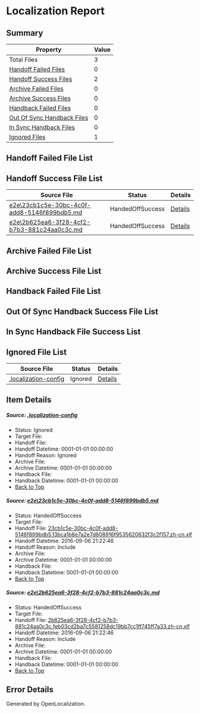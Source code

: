 # <a name='report-top'></a> Localization Report

## Summary
 Property | Value 
 -------- | ----- 
 Total Files | 3
[ Handoff Failed Files ](#handoff-failed-list)| 0
[ Handoff Success Files ](#handoff-success-list)| 2
[ Archive Failed Files ](#archive-failed-list)| 0
[ Archive Success Files ](#archive-success-list)| 0
[ Handback Failed Files ](#handback-failed-list)| 0
[ Out Of Sync Handback Files ](#outofsync-handback-success-list)| 0
[ In Sync Handback Files ](#insync-handback-success-list)| 0
[ Ignored Files ](#ignored-list)| 1

## <a name='handoff-failed-list'></a> Handoff Failed File List

## <a name='handoff-success-list'></a> Handoff Success File List
 Source File | Status | Details 
 ----------- | ------ | ------- 
 [e2e\23cb1c5e-30bc-4c0f-add8-5146f899bdb5.md](https://github.com/OpenLocalizationTestOrg/ol-test0/blob/b1ed0639e10b799a3fbfdf019cd7aab9541ffc30/e2e/23cb1c5e-30bc-4c0f-add8-5146f899bdb5.md) | HandedOffSuccess | [Details](#566fab46dc9867be15da989fe7e31846ca9e0f1a1)
 [e2e\2b625ea6-3f28-4cf2-b7b3-881c24aa0c3c.md](https://github.com/OpenLocalizationTestOrg/ol-test0/blob/b1ed0639e10b799a3fbfdf019cd7aab9541ffc30/e2e/2b625ea6-3f28-4cf2-b7b3-881c24aa0c3c.md) | HandedOffSuccess | [Details](#f79a5f9c29a7f6e99d83a22f08c0f1015d6dc6a52)

## <a name='archive-failed-list'></a> Archive Failed File List

## <a name='archive-success-list'></a> Archive Success File List

## <a name='handback-failed-list'></a> Handback Failed File List

## <a name='outofsync-handback-success-list'></a> Out Of Sync Handback Success File List

## <a name='insync-handback-success-list'></a> In Sync Handback File Success List

## <a name='ignored-list'></a> Ignored File List
 Source File | Status | Details 
 ----------- | ------ | ------- 
 [.localization-config](https://github.com/OpenLocalizationTestOrg/ol-test0/blob/b1ed0639e10b799a3fbfdf019cd7aab9541ffc30/.localization-config) | Ignored | [Details](#3d4f252ac210baf56311d7e97dcc2db10974dbd20)

## Item Details
##### <a name='3d4f252ac210baf56311d7e97dcc2db10974dbd20'></a> Source: [.localization-config](https://github.com/OpenLocalizationTestOrg/ol-test0/blob/b1ed0639e10b799a3fbfdf019cd7aab9541ffc30/.localization-config)
* Status: Ignored
* Target File: 
* Handoff File: 
* Handoff Datetime: 0001-01-01 00:00:00
* Handoff Reason: Ignored
* Archive File: 
* Archive Datetime: 0001-01-01 00:00:00
* Handback File: 
* Handback Datetime: 0001-01-01 00:00:00
* [Back to Top](#report-top)

##### <a name='566fab46dc9867be15da989fe7e31846ca9e0f1a1'></a> Source: [e2e\23cb1c5e-30bc-4c0f-add8-5146f899bdb5.md](https://github.com/OpenLocalizationTestOrg/ol-test0/blob/b1ed0639e10b799a3fbfdf019cd7aab9541ffc30/e2e/23cb1c5e-30bc-4c0f-add8-5146f899bdb5.md)
* Status: HandedOffSuccess
* Target File: 
* Handoff File: [23cb1c5e-30bc-4c0f-add8-5146f899bdb5.13bca1b8e7a2e7d608916f9535620632f3c2f157.zh-cn.xlf](https://github.com/OpenLocalizationTestOrg/ol-test0-handoff/blob/5fb833915dc1795ca3a09888d62eed1c2a8b033c/ol-handoff/OpenLocalizationTestOrg/ol-test0-zhcn/ci/ht/23cb1c5e-30bc-4c0f-add8-5146f899bdb5.13bca1b8e7a2e7d608916f9535620632f3c2f157.zh-cn.xlf)
* Handoff Datetime: 2016-09-06 21:22:46
* Handoff Reason: Include
* Archive File: 
* Archive Datetime: 0001-01-01 00:00:00
* Handback File: 
* Handback Datetime: 0001-01-01 00:00:00
* [Back to Top](#report-top)

##### <a name='f79a5f9c29a7f6e99d83a22f08c0f1015d6dc6a52'></a> Source: [e2e\2b625ea6-3f28-4cf2-b7b3-881c24aa0c3c.md](https://github.com/OpenLocalizationTestOrg/ol-test0/blob/b1ed0639e10b799a3fbfdf019cd7aab9541ffc30/e2e/2b625ea6-3f28-4cf2-b7b3-881c24aa0c3c.md)
* Status: HandedOffSuccess
* Target File: 
* Handoff File: [2b625ea6-3f28-4cf2-b7b3-881c24aa0c3c.feb03cd2ba7c5581258dc19bb7cc1ff745ff7a33.zh-cn.xlf](https://github.com/OpenLocalizationTestOrg/ol-test0-handoff/blob/5fb833915dc1795ca3a09888d62eed1c2a8b033c/ol-handoff/OpenLocalizationTestOrg/ol-test0-zhcn/ci/ht/2b625ea6-3f28-4cf2-b7b3-881c24aa0c3c.feb03cd2ba7c5581258dc19bb7cc1ff745ff7a33.zh-cn.xlf)
* Handoff Datetime: 2016-09-06 21:22:46
* Handoff Reason: Include
* Archive File: 
* Archive Datetime: 0001-01-01 00:00:00
* Handback File: 
* Handback Datetime: 0001-01-01 00:00:00
* [Back to Top](#report-top)


## Error Details

Generated by OpenLocalization.
